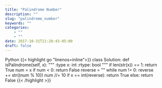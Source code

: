 ```yaml
---
title: "Palindrome Number"
description: ""
slug: "palindrome_number"
keywords: ""
categories: 
    - ""
    - ""
date: 2017-10-31T21:28:43-05:00
draft: false
---
```

Python
{{< highlight go  "linenos=inline">}}
class Solution:
    def isPalindrome(self, x):
        """
        :type x: int
        :rtype: bool
        """
        if len(str(x)) == 1:
            return True
        num = x
        if num < 0:
            return False
        reverse = ""
        while num != 0:
            reverse += str((num % 10))
            num //= 10
        if x == int(reverse):
            return True
        else:
            return False
{{< /highlight >}}
